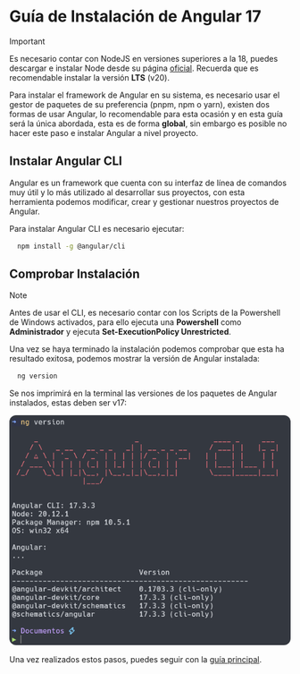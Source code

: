 # Guía de Instalación de Angular 17

> [!IMPORTANT]  
> Es necesario contar con NodeJS en versiones superiores a la 18, puedes descargar e instalar Node desde su página [oficial](https://nodejs.org/en/download/current). Recuerda que es recomendable instalar la versión **LTS** (v20).

Para instalar el framework de Angular en su sistema, es necesario usar el gestor de paquetes de su preferencia (pnpm, npm o yarn), existen dos formas de usar Angular, lo recomendable para esta ocasión y en esta guía será la única abordada, esta es de forma **global**, sin embargo es posible no hacer este paso e instalar Angular a nivel proyecto.

## Instalar Angular CLI

Angular es un framework que cuenta con su interfaz de línea de comandos muy útil y lo más utilizado al desarrollar sus proyectos, con esta herramienta podemos modificar, crear y gestionar nuestros proyectos de Angular.

Para instalar Angular CLI es necesario ejecutar:

```bash
  npm install -g @angular/cli
```

## Comprobar Instalación

> [!NOTE]  
> Antes de usar el CLI, es necesario contar con los Scripts de la Powershell de Windows activados, para ello ejecuta una **Powershell** como **Administrador** y ejecuta **Set-ExecutionPolicy Unrestricted**.


Una vez se haya terminado la instalación podemos comprobar que esta ha resultado exitosa, podemos mostrar la versión de Angular instalada:

```bash
  ng version
```

Se nos imprimirá en la terminal las versiones de los paquetes de Angular instalados, estas deben ser v17:

<div align="center">

  <img src="../src/assets/guia/ng-version.png" style="border-radius: 12px;" />

</div>


Una vez realizados estos pasos, puedes seguir con la [guía principal](../README.md).
